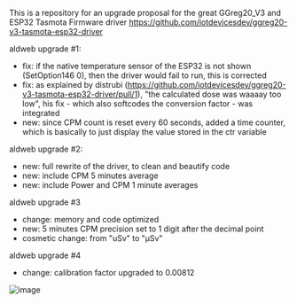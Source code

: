 This is a repository for an upgrade proposal for the great GGreg20_V3 and ESP32 Tasmota Firmware driver
https://github.com/iotdevicesdev/ggreg20-v3-tasmota-esp32-driver

aldweb upgrade #1:
- fix: if the native temperature sensor of the ESP32 is not shown (SetOption146 0), then the driver would fail to run, this is corrected
- fix: as explained by distrubi (https://github.com/iotdevicesdev/ggreg20-v3-tasmota-esp32-driver/pull/1), "the calculated dose was waaaay too low", his fix - which also softcodes the conversion factor - was integrated
- new: since CPM count is reset every 60 seconds, added a time counter, which is basically to just display the value stored in the ctr variable
 
aldweb upgrade #2:
- new: full rewrite of the driver, to clean and beautify code
- new: include CPM 5 minutes average
- new: include Power and CPM 1 minute averages
 
 aldweb upgrade #3
- change: memory and code optimized
- new: 5 minutes CPM precision set to 1 digit after the decimal point
- cosmetic change: from "uSv" to "µSv"

aldweb upgrade #4
- change: calibration factor upgraded to 0.00812

![image](https://user-images.githubusercontent.com/61916846/225440330-fe58d59c-9313-4054-a47f-b869558588c5.png)
